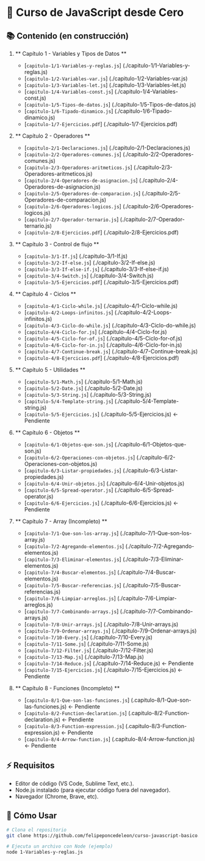 # 🚀 Curso de JavaScript desde Cero

## 📚 Contenido (en construcción)

1.  ** Capítulo 1 - Variables y Tipos de Datos **

    - [`capitulo-1/1-Variables-y-reglas.js`] (./capitulo-1/1-Variables-y-reglas.js)
    - [`capitulo-1/2-Variables-var.js`] (./capitulo-1/2-Variables-var.js)
    - [`capitulo-1/3-Variables-let.js`] (./capitulo-1/3-Variables-let.js)
    - [`capitulo-1/4-Variables-const.js`] (./capitulo-1/4-Variables-const.js)
    - [`capitulo-1/5-Tipos-de-datos.js`] (./capitulo-1/5-Tipos-de-datos.js)
    - [`capitulo-1/6-Tipado-dinamico.js`] (./capitulo-1/6-Tipado-dinamico.js)
    - [`capitulo-1/7-Ejercicios.pdf`] (./capitulo-1/7-Ejercicios.pdf)

2.  ** Capítulo 2 - Operadores **

    - [`capitulo-2/1-Declaraciones.js`] (./capitulo-2/1-Declaraciones.js)
    - [`capitulo-2/2-Operadores-comunes.js`] (./capitulo-2/2-Operadores-comunes.js)
    - [`capitulo-2/3-Operadores-aritmeticos.js`] (./capitulo-2/3-Operadores-aritmeticos.js)
    - [`capitulo-2/4-Operadores-de-asignacion.js`] (./capitulo-2/4-Operadores-de-asignacion.js)
    - [`capitulo-2/5-Operadores-de-comparacion.js`] (./capitulo-2/5-Operadores-de-comparacion.js)
    - [`capitulo-2/6-Operadores-logicos.js`] (./capitulo-2/6-Operadores-logicos.js)
    - [`capitulo-2/7-Operador-ternario.js`] (./capitulo-2/7-Operador-ternario.js)
    - [`capitulo-2/8-Ejercicios.pdf`] (./capitulo-2/8-Ejercicios.pdf)

3.  ** Capítulo 3 - Control de flujo **

    - [`capitulo-3/1-If.js`] (./capitulo-3/1-If.js)
    - [`capitulo-3/2-If-else.js`] (./capitulo-3/2-If-else.js)
    - [`capitulo-3/3-If-else-if.js`] (./capitulo-3/3-If-else-if.js)
    - [`capitulo-3/4-Switch.js`] (./capitulo-3/4-Switch.js)
    - [`capitulo-3/5-Ejercicios.pdf`] (./capitulo-3/5-Ejercicios.pdf)

4.  ** Capítulo 4 - Ciclos **

    - [`capitulo-4/1-Ciclo-while.js`] (./capitulo-4/1-Ciclo-while.js)
    - [`capitulo-4/2-Loops-infinitos.js`] (./capitulo-4/2-Loops-infinitos.js)
    - [`capitulo-4/3-Ciclo-do-while.js`] (./capitulo-4/3-Ciclo-do-while.js)
    - [`capitulo-4/4-Ciclo-for.js`] (./capitulo-4/4-Ciclo-for.js)
    - [`capitulo-4/5-Ciclo-for-of.js`] (./capitulo-4/5-Ciclo-for-of.js)
    - [`capitulo-4/6-Ciclo-for-in.js`] (./capitulo-4/6-Ciclo-for-in.js)
    - [`capitulo-4/7-Continue-break.js`] (./capitulo-4/7-Continue-break.js)
    - [`capitulo-4/8-Ejercicios.pdf`] (./capitulo-4/8-Ejercicios.pdf)

5.  ** Capítulo 5 - Utilidades **

    - [`capitulo-5/1-Math.js`] (./capitulo-5/1-Math.js)
    - [`capitulo-5/2-Date.js`] (./capitulo-5/2-Date.js)
    - [`capitulo-5/3-String.js`] (./capitulo-5/3-String.js)
    - [`capitulo-5/4-Template-string.js`] (./capitulo-5/4-Template-string.js)
    - [`capitulo-5/5-Ejercicios.js`] (./capitulo-5/5-Ejercicios.js) <- Pendiente

6.  ** Capítulo 6 - Objetos **

    - [`capitulo-6/1-Objetos-que-son.js`] (./capitulo-6/1-Objetos-que-son.js)
    - [`capitulo-6/2-Operaciones-con-objetos.js`] (./capitulo-6/2-Operaciones-con-objetos.js)
    - [`capitulo-6/3-Listar-propiedades.js`] (./capitulo-6/3-Listar-propiedades.js)
    - [`capitulo-6/4-Unir-objetos.js`] (./capitulo-6/4-Unir-objetos.js)
    - [`capitulo-6/5-Spread-operator.js`] (./capitulo-6/5-Spread-operator.js)
    - [`capitulo-6/6-Ejercicios.js`] (./capitulo-6/6-Ejercicios.js) <- Pendiente

7.  ** Capítulo 7 - Array (Incompleto) **

    - [`capitulo-7/1-Que-son-los-array.js`] (./capitulo-7/1-Que-son-los-array.js)
    - [`capitulo-7/2-Agregando-elementos.js`] (./capitulo-7/2-Agregando-elementos.js)
    - [`capitulo-7/3-Eliminar-elementos.js`] (./capitulo-7/3-Eliminar-elementos.js)
    - [`capitulo-7/4-Buscar-elementos.js`] (./capitulo-7/4-Buscar-elementos.js)
    - [`capitulo-7/5-Buscar-referencias.js`] (./capitulo-7/5-Buscar-referencias.js)
    - [`capitulo-7/6-Limpiar-arreglos.js`] (./capitulo-7/6-Limpiar-arreglos.js)
    - [`capitulo-7/7-Combinando-arrays.js`] (./capitulo-7/7-Combinando-arrays.js)
    - [`capitulo-7/8-Unir-arrays.js`] (./capitulo-7/8-Unir-arrays.js)
    - [`capitulo-7/9-Ordenar-arrays.js`] (./capitulo-7/9-Ordenar-arrays.js)
    - [`capitulo-7/10-Every.js`] (./capitulo-7/10-Every.js)
    - [`capitulo-7/11-Some.js`] (./capitulo-7/11-Some.js)
    - [`capitulo-7/12-Filter.js`] (./capitulo-7/12-Filter.js)
    - [`capitulo-7/13-Map.js`] (./capitulo-7/13-Map.js)
    - [`capitulo-7/14-Reduce.js`] (./capitulo-7/14-Reduce.js) <- Pendiente
    - [`capitulo-7/15-Ejercicios.js`] (./capitulo-7/15-Ejercicios.js) <- Pendiente

8.  ** Capítulo 8 - Funciones (Incompleto) **

    - [`capitulo-8/1-Que-son-las-funciones.js`] (.capitulo-8/1-Que-son-las-funciones.js) <- Pendiente
    - [`capitulo-8/2-Function-declaration.js`] (.capitulo-8/2-Function-declaration.js) <- Pendiente
    - [`capitulo-8/3-Function-expression.js`] (.capitulo-8/3-Function-expression.js) <- Pendiente
    - [`capitulo-8/4-Arrow-function.js`] (.capitulo-8/4-Arrow-function.js) <- Pendiente

## ⚡ Requisitos

- Editor de código (VS Code, Sublime Text, etc.).
- Node.js instalado (para ejecutar código fuera del navegador).
- Navegador (Chrome, Brave, etc).

## 🎯 Cómo Usar

```bash
# Clona el repositorio
git clone https://github.com/felipeponcedeleon/curso-javascript-basico.git

# Ejecuta un archivo con Node (ejemplo)
node 1-Variables-y-reglas.js
```
